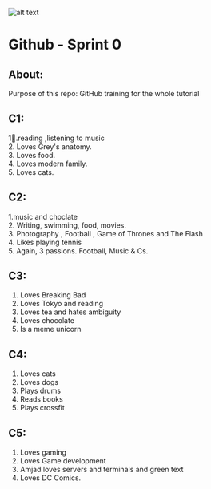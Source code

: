 ﻿
![alt text](https://i.imgur.com/WtFzhcF.jpg)

# Github - Sprint 0

## About:

Purpose of this repo: GitHub training for the whole tutorial

## C1:


1.ِreading ,listening to music<br>
2. Loves Grey's anatomy.<br>
3. Loves food.<br>
4. Loves modern family.<br>
5. Loves cats. <br>

## C2:

1.music and choclate <br>
2. Writing, swimming, food, movies.<br>
3. Photography , Football , Game of Thrones and The Flash <br> 
4. Likes playing tennis<br>
5. Again, 3 passions. Football, Music & Cs.<br>

## C3:
1. Loves Breaking Bad   <br>
2. Loves Tokyo and reading  <br>
3. Loves tea and hates ambiguity<br>     
4. Loves chocolate     <br>
5. Is a meme unicorn   <br>

## C4:
1. Loves cats<br>
2. Loves dogs<br>
3. Plays drums<br>
4. Reads books<br>
5. Plays crossfit<br>

## C5:


1. Loves gaming<br>
2. Loves Game development<br>
3. Amjad loves servers and terminals and green text<br>
4. Loves DC Comics.<br>
